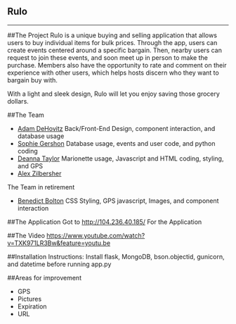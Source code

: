 Rulo
-------------
-------------


##The Project
Rulo is a unique buying and selling application that allows users to buy individual items for bulk prices. Through the app, users can create events centered around a specific bargain. Then, nearby users can request to join these events, and soon meet up in person to make the purchase. Members also have the opportunity to rate and comment on their experience with other users, which helps hosts discern who they want to bargain buy with.

With a light and sleek design, Rulo will let you enjoy saving those grocery dollars.

##The Team
* [Adam DeHovitz](https://github.com/adamdehovitz) Back/Front-End Design, component interaction, and database usage
* [Sophie Gershon](https://github.com/sophgersh) Database usage, events and user code, and python coding
* [Deanna Taylor](https://github.com/deannataylor) Marionette usage, Javascript and HTML coding, styling, and GPS
* [Alex Zilbersher](https://github.com/zilby) 

The Team in retirement
* [Benedict Bolton](https://github.com/benedict-bolton) CSS Styling, GPS javascript, Images, and component interaction


##The Application
Got to <url>http://104.236.40.185/</url> For the Application

##The Video
https://www.youtube.com/watch?v=TXK971LR3Bw&feature=youtu.be

##Installation Instructions:
Install flask, MongoDB, bson.objectid, gunicorn, and datetime before running app.py

##Areas for improvement
* GPS
* Pictures
* Expiration
* URL
